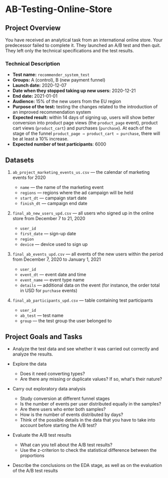 # AB-Testing-Online-Store
## Project Overview
You have received an analytical task from an international online store. Your predecessor failed to complete it. They launched an A/B test and then quit. They left only the technical specifications and the test results.

### Technical Description

- **Test name:** `recommender_system_test`
- **Groups:** А (control), B (new payment funnel)
- **Launch date:** 2020-12-07
- **Date when they stopped taking up new users:** 2020-12-21
- **End date:** 2021-01-01
- **Audience:** 15% of the new users from the EU region
- **Purpose of the test:** testing the changes related to the introduction of an improved recommendation system
- **Expected result:** within 14 days of signing up, users will show better conversion into product page views (the `product_page` event), product cart views (`product_cart`) and purchases (`purchase`). At each of the stage of the funnel `product_page → product_cart → purchase`, there will be at least a 10% increase.
- **Expected number of test participants**: 6000

## Datasets

1. `ab_project_marketing_events_us.csv` — the calendar of marketing events for 2020

   - `name` — the name of the marketing event
   - `regions` — regions where the ad campaign will be held
   - `start_dt` — campaign start date
   - `finish_dt` — campaign end date

2. `final_ab_new_users_upd.csv` — all users who signed up in the online store from December 7 to 21, 2020

   - `user_id`
   - `first_date` — sign-up date
   - `region`
   - `device` — device used to sign up

3. `final_ab_events_upd.csv` — all events of the new users within the period from December 7, 2020 to January 1, 2021

   - `user_id`
   - `event_dt` — event date and time
   - `event_name` — event type name
   - `details` — additional data on the event (for instance, the order total in USD for `purchase` events)

4. `final_ab_participants_upd.csv` — table containing test participants

   - `user_id`
   - `ab_test` — test name
   - `group` — the test group the user belonged to

## Project Goals and Tasks
- Analyze the test data and see whether it was carried out correctly and analyze the results.

- Explore the data
    - Does it need converting types?
    - Are there any missing or duplicate values? If so, what's their nature?
    
- Carry out exploratory data analysis
    - Study conversion at different funnel stages
    - Is the number of events per user distributed equally in the samples?
    - Are there users who enter both samples?
    - How is the number of events distributed by days?
    - Think of the possible details in the data that you have to take into account before starting the A/B test?
    
- Evaluate the A/B test results
    - What can you tell about the A/B test results?
    - Use the z-criterion to check the statistical difference between the proportions

- Describe the conclusions on the EDA stage, as well as on the evaluation of the A/B test results